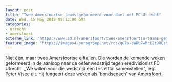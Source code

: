 ```yaml
---
layout: post
title: "Twee Amersfoortse teams geformeerd voor duel met FC Utrecht"
date: Wed, 15 May 2019 09:13:00 GMT
categories: 
- utrecht 
- amersfoort 
externe_link: "https://www.ad.nl/amersfoort/twee-amersfoortse-teams-geformeerd-voor-duel-met-fc-utrecht~a03513f0/"
feature_image: "https://images4.persgroep.net/rcs/qG7a-eWDU7wMri2t9XEsnhrODZ8/diocontent/127032630/_fitwidth/400/?appId=21791a8992982cd8da851550a453bd7f&quality=0.7"
---
```


Niet één, maar twee Amersfoortse elftallen. Die worden de komende weken geformeerd in de aanloop naar de oefenwedstrijd tegen eredivisionist FC Utrecht. ,,We willen voor die wedstrijd een fris elftal samenstellen", legt Peter Visee uit. Hij fungeert deze weken als 'bondscoach' van Amersfoort.
